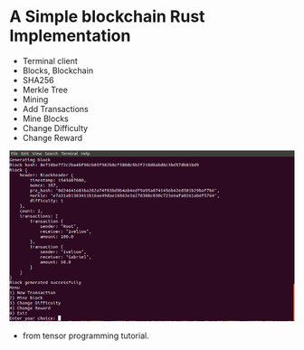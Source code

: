 # A Simple blockchain Rust Implementation

- Terminal client
- Blocks, Blockchain
- SHA256
- Merkle Tree
- Mining
- Add Transactions
- Mine Blocks
- Change Difficulty
- Change Reward

![tinychain](tinychain.png)

* from tensor programming tutorial.
